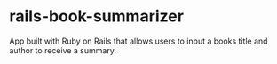 # rails-book-summarizer
App built with Ruby on Rails that allows users to input a books title and author to receive a summary.

